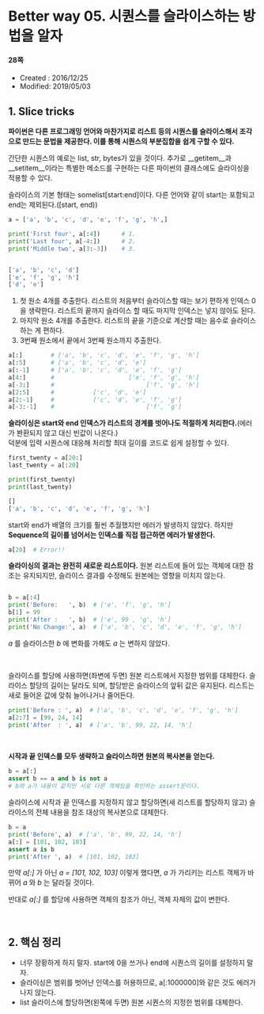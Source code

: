 # Better way 05. 시퀀스를 슬라이스하는 방법을 알자

#### 28쪽

* Created : 2016/12/25
* Modified: 2019/05/03  


## 1. Slice tricks

**파이썬은 다른 프로그래밍 언어와 마찬가지로 리스트 등의 시퀀스를 슬라이스해서 조각으로 만드는 문법을 제공한다. 이를 통해 시퀀스의 부분집합을 쉽게 구할 수 있다.**

간단한 시퀀스의 예로는 list, str, bytes가 있을 것이다. 추가로 \_\_getitem\_\_과 \_\_setitem\_\_이라는 특별한 메소드를 구현하는 다른 파이썬의 클래스에도 슬라이싱을 적용할 수 있다.  

슬라이스의 기본 형태는 somelist[start:end]이다. 다른 언어와 같이 start는 포함되고 end는 제외된다.([start, end))

```python
a = ['a', 'b', 'c', 'd', 'e', 'f', 'g', 'h',]

print('First four', a[:4])      # 1.
print('Last four', a[-4:])      # 2.
print('Middle two', a[3:-3])    # 3.


['a', 'b', 'c', 'd']
['e', 'f', 'g', 'h']
['d', 'e'] 
```

1. 첫 원소 4개를 추출한다. 리스트의 처음부터 슬라이스할 때는 보기 편하게 인덱스 0을 생략한다. 리스트의 끝까지 슬라이스 할 때도 마지막 인덱스는 넣지 않아도 된다.
2. 마지막 원소 4개를 추출한다. 리스트의 끝을 기준으로 계산할 때는 음수로 슬라이스하는 게 편하다.
3. 3번째 원소에서 끝에서 3번째 원소까지 추출한다.


```python
a[:]        # ['a', 'b', 'c', 'd', 'e', 'f', 'g', 'h']
a[:5]       # ['a', 'b', 'c', 'd', 'e']
a[:-1]      # ['a', 'b', 'c', 'd', 'e', 'f', 'g']
a[4:]       #                     ['e', 'f', 'g', 'h']
a[-3:]      #                          ['f', 'g', 'h']
a[2:5]      #           ['c', 'd', 'e']
a[2:-1]     #           ['c', 'd', 'e', 'f', 'g']
a[-3:-1]    #                          ['f', 'g']

```

**슬라이싱은 start와 end 인덱스가 리스트의 경계를 벗어나도 적절하게 처리한다.**(에러가 봔환되지 않고 대신 빈값이 나온다.)  
덕분에 입력 시퀀스에 대응해 처리할 최대 길이를 코드로 쉽게 설정할 수 있다.

```python
first_twenty = a[20:]
last_twenty = a[:20]

print(first_twenty)
print(last_twenty)

[]
['a', 'b', 'c', 'd', 'e', 'f', 'g', 'h']
```

start와 end가 배열의 크기를 훨씬 추월했지만 에러가 발생하지 않았다. 하지만 **Sequence의 길이를 넘어서는 인덱스를 직접 접근하면 에러가 발생한다.**

```python
a[20]  # Error!!
```


**슬라이싱의 결과는 완전히 새로운 리스트이다.** 원본 리스트에 들어 있는 객체에 대한 참조는 유지되지만, 슬라이스 결과를 수정해도 원본에는 영향을 미치지 않는다.


```python

b = a[:4]
print('Before:   ', b)  # ['e', 'f', 'g', 'h']
b[1] = 99
print('After :   ', b)  # ['e', 99 , 'g', 'h']
print('No Change:', a)  # ['a', 'b', 'c', 'd', 'e', 'f', 'g', 'h']
```

_a_ 를 슬라이스한 _b_ 에 변화를 가해도 _a_ 는 변하지 않았다.


<br>

슬라이스를 할당에 사용하면(좌변에 두면) 원본 리스트에서 지정한 범위를 대체한다. 슬라이스 할당의 길이는 달라도 되며, 할당받은 슬라이스의 앞뒤 값은 유지된다.  리스트는 새로 들어온 값에 맞춰 늘어나거나 줄어든다.

```python
print('Before : ', a)  # ['a', 'b', 'c', 'd', 'e', 'f', 'g', 'h']
a[2:7] = [99, 24, 14]
print('After  : ', a)  # ['a', 'b', 99, 22, 14, 'h']
```

<br>

**시작과 끝 인덱스를 모두 생략하고 슬라이스하면 원본의 복사본을 얻는다.**

```python
b = a[:]
assert b == a and b is not a
# b와 a가 내용이 같지만 서로 다른 객체임을 확인하는 assert문이다.
```

슬라이스에 시작과 끝 인덱스를 지정하지 않고 할당하면(새 리스트를 할당하지 않고) 슬라이스의 전체 내용을 참조 대상의 복사본으로 대체한다.

```python
b = a
print('Before', a)  # ['a', 'b', 99, 22, 14, 'h']
a[:] = [101, 102, 103]
assert a is b
print('After ', a)  # [101, 102, 103]
```


만약 _a[:]_ 가 아닌 _a = [101, 102, 103]_ 이렇게 했다면,
_a_ 가 가리키는 리스트 객체가 바뀌어 _a_ 와 _b_ 는 달라질 것이다.

반대로 _a[:]_ 를 할당에 사용하면 객체의 참조가 아닌, 객체 자체의 값이 변한다.

<br>

## 2. 핵심 정리

* 너무 장황하게 하지 말자. start에 0을 쓰거나 end에 시퀀스의 길이를 설정하지 말자.
* 슬라이싱은 범위를 벗어난 인덱스를 허용하므로, a[:1000000]와 같은 것도 에러가 나지 않는다.
* list 슬라이스에 할당하면(왼쪽에 두면) 원본 시퀀스의 지정한 범위를 대체한다.
